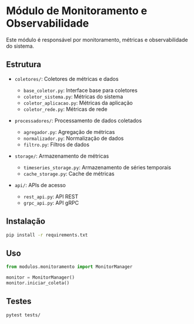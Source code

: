 # Módulo de Monitoramento e Observabilidade

Este módulo é responsável por monitoramento, métricas e observabilidade do sistema.

## Estrutura

- `coletores/`: Coletores de métricas e dados
  - `base_coletor.py`: Interface base para coletores
  - `coletor_sistema.py`: Métricas do sistema
  - `coletor_aplicacao.py`: Métricas da aplicação
  - `coletor_rede.py`: Métricas de rede

- `processadores/`: Processamento de dados coletados
  - `agregador.py`: Agregação de métricas
  - `normalizador.py`: Normalização de dados
  - `filtro.py`: Filtros de dados

- `storage/`: Armazenamento de métricas
  - `timeseries_storage.py`: Armazenamento de séries temporais
  - `cache_storage.py`: Cache de métricas

- `api/`: APIs de acesso
  - `rest_api.py`: API REST
  - `grpc_api.py`: API gRPC

## Instalação

```bash
pip install -r requirements.txt
```

## Uso

```python
from modulos.monitoramento import MonitorManager

monitor = MonitorManager()
monitor.iniciar_coleta()
```

## Testes

```bash
pytest tests/
```

